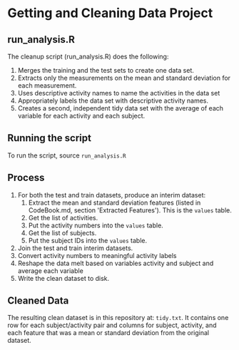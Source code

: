 # Getting and Cleaning Data Project

## run_analysis.R

The cleanup script (run_analysis.R) does the following:

1. Merges the training and the test sets to create one data set.
2. Extracts only the measurements on the mean and standard deviation for each measurement. 
3. Uses descriptive activity names to name the activities in the data set
4. Appropriately labels the data set with descriptive activity names. 
5. Creates a second, independent tidy data set with the average of each variable for each activity and each subject. 

## Running the script

To run the script, source `run_analysis.R`  


## Process

1. For both the test and train datasets, produce an interim dataset:
    1. Extract the mean and standard deviation features (listed in CodeBook.md, section 'Extracted Features'). This is the `values` table.
    2. Get the list of activities.
    3. Put the activity numbers into the `values` table.
    4. Get the list of subjects.
    5. Put the subject IDs into the `values` table.
2. Join the test and train interim datasets.
3. Convert activity numbers to meaningful activity labels
4. Reshape the data melt based on variables activity and subject and average each variable
5. Write the clean dataset to disk.

## Cleaned Data

The resulting clean dataset is in this repository at: `tidy.txt`. It contains one row for each subject/activity pair and columns for subject, activity, and each feature that was a mean or standard deviation from the original dataset.


